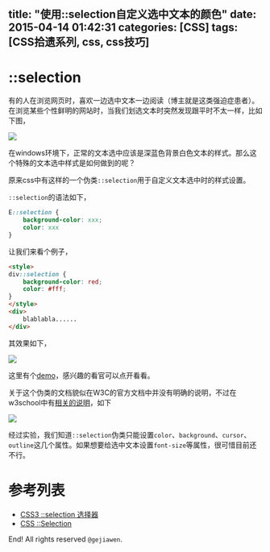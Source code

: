 title: "使用::selection自定义选中文本的颜色"
date: 2015-04-14 01:42:31
categories: [CSS]
tags: [CSS拾遗系列, css, css技巧]
---

# ::selection

有的人在浏览网页时，喜欢一边选中文本一边阅读（博主就是这类强迫症患者）。在浏览某些个性鲜明的网站时，当我们划选文本时突然发现跟平时不太一样，比如下图，

![](1.png)

在windows环境下，正常的文本选中应该是深蓝色背景白色文本的样式。那么这个特殊的文本选中样式是如何做到的呢？

原来css中有这样的一个伪类`::selection`用于自定义文本选中时的样式设置。

`::selection`的语法如下，

```css
E::selection {
    background-color: xxx;
    color: xxx
}
```

让我们来看个例子，

```html
<style>
div::selection {
    background-color: red;
    color: #fff;
}
</style>
<div>
    blablabla......
</div>
```

其效果如下，

![](2.png)

这里有个[demo](http://runjs.cn/detail/yo70adwk)，感兴趣的看官可以点开看看。

关于这个伪类的文档貌似在W3C的官方文档中并没有明确的说明，不过在w3school中有[相关的说明](http://www.w3school.com.cn/cssref/selector_selection.asp)，如下

![](3.png)

经过实验，我们知道`::selection`伪类只能设置`color`、`background`、`cursor`、`outline`这几个属性。如果想要给选中文本设置`font-size`等属性，很可惜目前还不行。

# 参考列表

- [CSS3 ::selection 选择器](http://www.w3school.com.cn/cssref/selector_selection.asp)
- [CSS ::Selection](http://www.w3cplus.com/content/css-selection)



End! All rights reserved `@gejiawen`.
